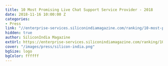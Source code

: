 ```yaml
---
title: 10 Most Promising Live Chat Support Service Provider - 2018
date: 2018-11-16 10:00:00 Z
categories:
- Press
link: "//enterprise-services.siliconindiamagazine.com/ranking/10-most-promising-live-chat-support-service-provider-%E2%80%93-2018-rid-482.html"
hidden: true
author: SiliconIndia Magazine
extUrl: https://enterprise-services.siliconindiamagazine.com/ranking/10-most-promising-live-chat-support-service-provider-%E2%80%93-2018-rid-482.html
cover: "/images/press/silicon-india.png"
bgSize: logo
bgColor: ffffff
---
```


